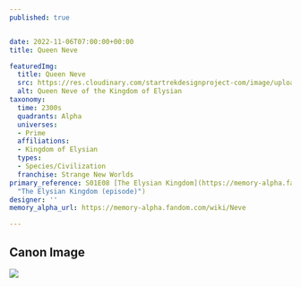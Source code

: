 ```yaml
---
published: true


date: 2022-11-06T07:00:00+00:00
title: Queen Neve

featuredImg:
  title: Queen Neve
  src: https://res.cloudinary.com/startrekdesignproject-com/image/upload/v1667854845/Neve.png
  alt: Queen Neve of the Kingdom of Elysian
taxonomy:
  time: 2300s
  quadrants: Alpha
  universes:
  - Prime
  affiliations:
  - Kingdom of Elysian
  types:
  - Species/Civilization
  franchise: Strange New Worlds
primary_reference: S01E08 [The Elysian Kingdom](https://memory-alpha.fandom.com/wiki/The_Elysian_Kingdom_(episode)
  "The Elysian Kingdom (episode)")
designer: ''
memory_alpha_url: https://memory-alpha.fandom.com/wiki/Neve

---
```

## Canon Image

![](https://res.cloudinary.com/startrekdesignproject-com/image/upload/v1667854846/Queen-Neve_SNW-1x8-1.jpg)